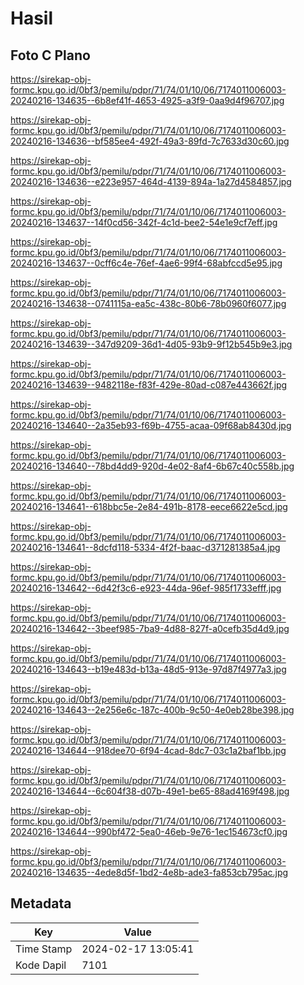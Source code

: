 # Hasil

## Foto C Plano

https://sirekap-obj-formc.kpu.go.id/0bf3/pemilu/pdpr/71/74/01/10/06/7174011006003-20240216-134635--6b8ef41f-4653-4925-a3f9-0aa9d4f96707.jpg

https://sirekap-obj-formc.kpu.go.id/0bf3/pemilu/pdpr/71/74/01/10/06/7174011006003-20240216-134636--bf585ee4-492f-49a3-89fd-7c7633d30c60.jpg

https://sirekap-obj-formc.kpu.go.id/0bf3/pemilu/pdpr/71/74/01/10/06/7174011006003-20240216-134636--e223e957-464d-4139-894a-1a27d4584857.jpg

https://sirekap-obj-formc.kpu.go.id/0bf3/pemilu/pdpr/71/74/01/10/06/7174011006003-20240216-134637--14f0cd56-342f-4c1d-bee2-54e1e9cf7eff.jpg

https://sirekap-obj-formc.kpu.go.id/0bf3/pemilu/pdpr/71/74/01/10/06/7174011006003-20240216-134637--0cff6c4e-76ef-4ae6-99f4-68abfccd5e95.jpg

https://sirekap-obj-formc.kpu.go.id/0bf3/pemilu/pdpr/71/74/01/10/06/7174011006003-20240216-134638--0741115a-ea5c-438c-80b6-78b0960f6077.jpg

https://sirekap-obj-formc.kpu.go.id/0bf3/pemilu/pdpr/71/74/01/10/06/7174011006003-20240216-134639--347d9209-36d1-4d05-93b9-9f12b545b9e3.jpg

https://sirekap-obj-formc.kpu.go.id/0bf3/pemilu/pdpr/71/74/01/10/06/7174011006003-20240216-134639--9482118e-f83f-429e-80ad-c087e443662f.jpg

https://sirekap-obj-formc.kpu.go.id/0bf3/pemilu/pdpr/71/74/01/10/06/7174011006003-20240216-134640--2a35eb93-f69b-4755-acaa-09f68ab8430d.jpg

https://sirekap-obj-formc.kpu.go.id/0bf3/pemilu/pdpr/71/74/01/10/06/7174011006003-20240216-134640--78bd4dd9-920d-4e02-8af4-6b67c40c558b.jpg

https://sirekap-obj-formc.kpu.go.id/0bf3/pemilu/pdpr/71/74/01/10/06/7174011006003-20240216-134641--618bbc5e-2e84-491b-8178-eece6622e5cd.jpg

https://sirekap-obj-formc.kpu.go.id/0bf3/pemilu/pdpr/71/74/01/10/06/7174011006003-20240216-134641--8dcfd118-5334-4f2f-baac-d371281385a4.jpg

https://sirekap-obj-formc.kpu.go.id/0bf3/pemilu/pdpr/71/74/01/10/06/7174011006003-20240216-134642--6d42f3c6-e923-44da-96ef-985f1733efff.jpg

https://sirekap-obj-formc.kpu.go.id/0bf3/pemilu/pdpr/71/74/01/10/06/7174011006003-20240216-134642--3beef985-7ba9-4d88-827f-a0cefb35d4d9.jpg

https://sirekap-obj-formc.kpu.go.id/0bf3/pemilu/pdpr/71/74/01/10/06/7174011006003-20240216-134643--b19e483d-b13a-48d5-913e-97d87f4977a3.jpg

https://sirekap-obj-formc.kpu.go.id/0bf3/pemilu/pdpr/71/74/01/10/06/7174011006003-20240216-134643--2e256e6c-187c-400b-9c50-4e0eb28be398.jpg

https://sirekap-obj-formc.kpu.go.id/0bf3/pemilu/pdpr/71/74/01/10/06/7174011006003-20240216-134644--918dee70-6f94-4cad-8dc7-03c1a2baf1bb.jpg

https://sirekap-obj-formc.kpu.go.id/0bf3/pemilu/pdpr/71/74/01/10/06/7174011006003-20240216-134644--6c604f38-d07b-49e1-be65-88ad4169f498.jpg

https://sirekap-obj-formc.kpu.go.id/0bf3/pemilu/pdpr/71/74/01/10/06/7174011006003-20240216-134644--990bf472-5ea0-46eb-9e76-1ec154673cf0.jpg

https://sirekap-obj-formc.kpu.go.id/0bf3/pemilu/pdpr/71/74/01/10/06/7174011006003-20240216-134635--4ede8d5f-1bd2-4e8b-ade3-fa853cb795ac.jpg


## Metadata

| Key        | Value               |
| ---------- | ------------------- |
| Time Stamp | 2024-02-17 13:05:41 |
| Kode Dapil | 7101                |



